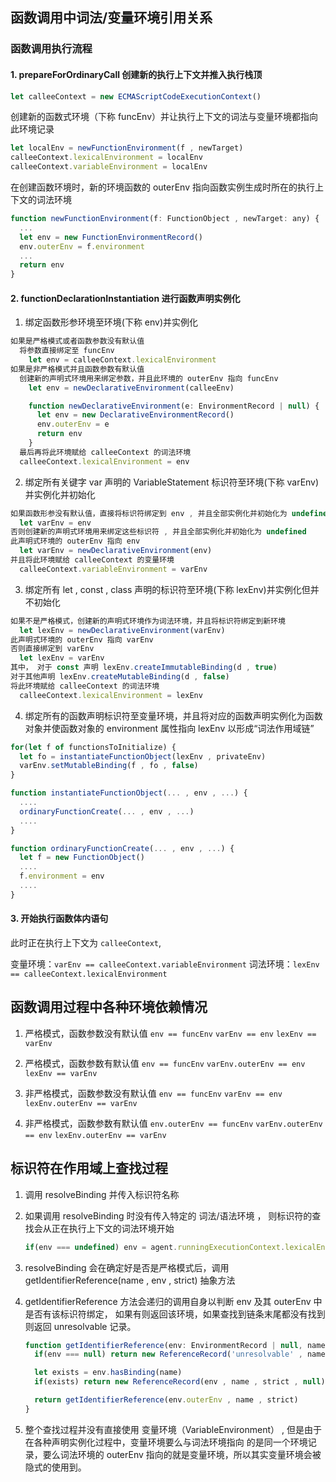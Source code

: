 ## 函数调用中词法/变量环境引用关系

### 函数调用执行流程

#### 1. prepareForOrdinaryCall 创建新的执行上下文并推入执行栈顶

```js
let calleeContext = new ECMAScriptCodeExecutionContext() 
```

创建新的函数式环境（下称 funcEnv）并让执行上下文的词法与变量环境都指向此环境记录

```js
let localEnv = newFunctionEnvironment(f , newTarget)
calleeContext.lexicalEnvironment = localEnv
calleeContext.variableEnvironment = localEnv
```

  在创建函数环境时，新的环境函数的 outerEnv 指向函数实例生成时所在的执行上下文的词法环境
```js
function newFunctionEnvironment(f: FunctionObject , newTarget: any) {
  ...
  let env = new FunctionEnvironmentRecord()
  env.outerEnv = f.environment
  ...
  return env
}
```

#### 2. functionDeclarationInstantiation 进行函数声明实例化
  1. 绑定函数形参环境至环境(下称 env)并实例化 

```js
如果是严格模式或者函数参数没有默认值
  将参数直接绑定至 funcEnv
    let env = calleeContext.lexicalEnvironment
如果是非严格模式并且函数参数有默认值
  创建新的声明式环境用来绑定参数，并且此环境的 outerEnv 指向 funcEnv
    let env = newDeclarativeEnvironment(calleeEnv)

    function newDeclarativeEnvironment(e: EnvironmentRecord | null) { 
      let env = new DeclarativeEnvironmentRecord()
      env.outerEnv = e
      return env
    }
  最后再将此环境赋给 calleeContext 的词法环境
  calleeContext.lexicalEnvironment = env
```

  2. 绑定所有关键字 var 声明的 VariableStatement 标识符至环境(下称 varEnv)并实例化并初始化

```js
如果函数形参没有默认值，直接将标识符绑定到 env , 并且全部实例化并初始化为 undefined
  let varEnv = env
否则创建新的声明式环境用来绑定这些标识符 , 并且全部实例化并初始化为 undefined
此声明式环境的 outerEnv 指向 env
  let varEnv = newDeclarativeEnvironment(env)
并且将此环境赋给 calleeContext 的变量环境
  calleeContext.variableEnvironment = varEnv
```

  3. 绑定所有 let , const , class 声明的标识符至环境(下称 lexEnv)并实例化但并不初始化

```js
如果不是严格模式，创建新的声明式环境作为词法环境，并且将标识符绑定到新环境
  let lexEnv = newDeclarativeEnvironment(varEnv)
此声明式环境的 outerEnv 指向 varEnv
否则直接绑定到 varEnv
  let lexEnv = varEnv
其中， 对于 const 声明 lexEnv.createImmutableBinding(d , true)
对于其他声明 lexEnv.createMutableBinding(d , false) 
将此环境赋给 calleeContext 的词法环境
  calleeContext.lexicalEnvironment = lexEnv
```

  4. 绑定所有的函数声明标识符至变量环境，并且将对应的函数声明实例化为函数对象并使函数对象的 environment 属性指向 lexEnv 以形成“词法作用域链”

```js
for(let f of functionsToInitialize) {
  let fo = instantiateFunctionObject(lexEnv , privateEnv)
  varEnv.setMutableBinding(f , fo , false)
}

function instantiateFunctionObject(... , env , ...) {
  .... 
  ordinaryFunctionCreate(... , env , ...)
  ....
}

function ordinaryFunctionCreate(... , env , ...) {
  let f = new FunctionObject()
  ....
  f.environment = env 
  ....
}
```

#### 3. 开始执行函数体内语句
此时正在执行上下文为 `calleeContext`,

变量环境：`varEnv == calleeContext.variableEnvironment`
词法环境：`lexEnv == calleeContext.lexicalEnvironment` 



## 函数调用过程中各种环境依赖情况
1. 严格模式，函数参数没有默认值
  `env == funcEnv`
  `varEnv == env`
  `lexEnv == varEnv`

2. 严格模式，函数参数有默认值
  `env == funcEnv`
  `varEnv.outerEnv == env`
  `lexEnv == varEnv`

3. 非严格模式，函数参数没有默认值
  `env == funcEnv`
  `varEnv == env`
  `lexEnv.outerEnv == varEnv`

4. 非严格模式，函数参数有默认值
  `env.outerEnv == funcEnv`
  `varEnv.outerEnv == env`
  `lexEnv.outerEnv == varEnv`



## 标识符在作用域上查找过程
1. 调用 resolveBinding 并传入标识符名称
2. 如果调用 resolveBinding 时没有传入特定的 词法/语法环境 ， 则标识符的查找会从正在执行上下文的词法环境开始
    
    ```js
    if(env === undefined) env = agent.runningExecutionContext.lexicalEnvironment
    ```
3. resolveBinding 会在确定好是否是严格模式后，调用 getIdentifierReference(name , env , strict) 抽象方法
4. getIdentifierReference 方法会递归的调用自身以判断 env 及其 outerEnv 中是否有该标识符绑定，
    如果有则返回该环境，如果查找到链条末尾都没有找到则返回 unresolvable 记录。
    
    ```js
    function getIdentifierReference(env: EnvironmentRecord | null, name: string , strict: boolean) {
      if(env === null) return new ReferenceRecord('unresolvable' , name , strict , null)
    
      let exists = env.hasBinding(name)
      if(exists) return new ReferenceRecord(env , name , strict , null)
    
      return getIdentifierReference(env.outerEnv , name , strict)
    }
    ```
5. 整个查找过程并没有直接使用 变量环境（VariableEnvironment） , 但是由于在各种声明实例化过程中，变量环境要么与词法环境指向
    的是同一个环境记录，要么词法环境的 outerEnv 指向的就是变量环境，所以其实变量环境会被隐式的使用到。





